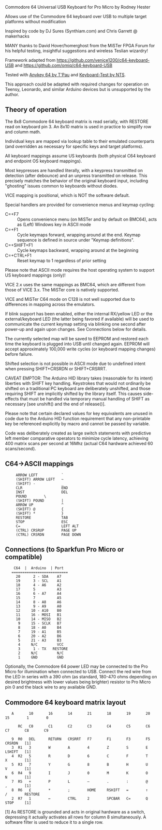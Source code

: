 Commodore 64 Universal USB Keyboard for Pro Micro by Rodney Hester

Allows use of the Commodore 64 keyboard over USB to multiple target platforms without modification

Inspired by code by DJ Sures (Synthiam.com) and Chris Garrett @ makerhacks
   
MANY thanks to David Hover/homerghost from the MiSTer FPGA Forum for his helpful testing, insightful suggestions and wireless Teslian wizardry!

Framework adapted from https://github.com/venice1200/c64-keyboard-USB and https://github.com/omiq/c64-keyboard-USB
   
Tested with [Anykey 64 by T'Pau](https://github.com/T-Pau/Anykey) and [Keyboard-Test by NTS](https://csdb.dk/release/?id=98411).

This approach could be adapted with required changes for operation on Teensy, Leonardo, and similar Arduino devices but is unsupported by the author.

Theory of operation
-------------------

The 8x8 Commodore 64 keyboard matrix is read serially, with RESTORE read on keyboard pin 3. An 8x10 matrix is used in practice to simplify row and column math.

Individual keys are mapped via lookup table to their emulated counterparts (and overridden as necessary for specific keys and target platforms).

All keyboard mappings assume US keyboards (both physical C64 keyboard and endpoint OS keyboard mappings).

Most keypresses are handled literally, with a keypress transmitted on detection (after debounce) and an unpress transmitted on release. This precisely matches the behavior of the original keyboard input, including "ghosting" issues common to keyboards without diodes.

VICE mapping is positional, which is NOT the software default.

Special handlers are provided for convenience menus and keymap cycling:

<dl>
  <dt>C=+F7</dt>
  <dd>Opens convenience menu (on MiSTer and by default on BMC64), acts as (Left) Windows key in ASCII mode</dd>
  <dt>C=+F1</dt>
  <dd>Cycle keymaps forward, wrapping around at the end. Keymap sequence is defined in source under "Keymap definitions".</dd>
  <dt>C=+SHIFT+F1</dt>
  <dd>Cycle keymaps backward, wrapping around at the beginning</dd>
  <dt>C=+CTRL+F1</dt>
  <dd>Reset keymap to 1 regardless of prior setting</dd>
</dl>

Please note that ASCII mode requires the host operating system to support US keyboard mappings (only)!

VICE 2.x uses the same mappings as BMC64, which are different from those of VICE 3.x. The MiSTer core is natively supported.

VICE and MiSTer C64 mode on C128 is not well supported due to differences in mapping across the emulators.

If blink support has been enabled, either the internal RX/yellow LED or the external/keyboard LED (the latter being favored if available) will be used to communicate the current keymap setting via blinking one second after power-up and again upon changes. See Connections below for details.

The currently selected map will be saved to EEPROM and restored each time the keyboard is plugged into USB until changed again. EEPROM will accept approximately 100,000 write cycles (or keyboard mapping changes) before failure.

Shifted selection is not possible in ASCII mode due to undefined intent when pressing SHIFT+CRSRDN or SHIFT+CRSRRT.

CAVEAT EMPTOR: The Arduino HID library takes (reasonable for its intent) liberties with SHIFT key handling. Keystrokes that would not ordinarily be shifted on a traditional PC keyboard are deliberately unshifted, and those requiring SHIFT are implicitly shifted by the library itself. This causes side-effects that must be handled via temporary manual handling of SHIFT as necessary [see unshift() and the end of release()].

Please note that certain declared values for key equivalents are unused in code due to the Arduino HID function requirement that any non-printable key be referenced explicitly by macro and cannot be passed by variable.

Code was deliberately created as large switch statements with predictive left member comparative operators to minimize cycle latency, achieving 400 matrix scans per second at 16Mhz (actual C64 hardware achieved 60 scans/second).

C64->ASCII mappings
-------------------

```
     ARROW LEFT           `
     (SHIFT) ARROW LEFT   ~
     (SHIFT) -            _
     CLR                  END
     INST                 DEL
     POUND		  \
     (SHIFT) POUND        |
     ARROW UP             ^
     (SHIFT) @            {
     (SHIFT) *            }
     RESTORE              TAB
     STOP                 ESC
     C=                   LEFT ALT
     (CTRL) CRSRUP        PAGE UP
     (CTRL) CRSRDN        PAGE DOWN
```

Connections (to Sparkfun Pro Micro or compatible)
-------------------------------------------------

```
    C64  |  Arduino  | Port
   ==========================
     20      2 - SDA    A7
     19      3 - SCL    A1
     18      4 - A6     A2
     17      5          A3
     16      6 - A7     A4
     15      7          A5
     14      8 - A8     A6
     13      9 - A9     A0
     12     10 - A10    B0
     11     16 - MOSI   B1
     10     14 - MISO   B2
      9     15 - SCLK   B7
      8     18 - A0     B4
      7     19 - A1     B5
      6     20 - A2     B6
      5     21 - A3     B3
      4     N/C         VCC
      3      1 - TX   RESTORE
      2     N/C         N/C
      1     GND         GND
```

Optionally, the Commodore 64 power LED may be connected to the Pro Micro for illumination when connected to USB. Connect the red wire from the LED in series with a 390 ohm (as standard, 180-470 ohms depending on desired brightness with lower values being brighter) resistor to Pro Micro pin 0 and the black wire to any available GND.

Commodore 64 keyboard matrix layout
-----------------------------------

```
   A       10       16       14       21       18       19       20       15        1        0

      RC   C0       C1       C2       C3       C4       C5       C6       C7       C8       C9

   9  R0   DEL      RETURN   CRSRRT   F7       F1       F3       F5       CRSRDN   [1]
   3  R1   3        W        A        4        Z        S        E        LSHIFT   [1]
   4  R2   5        R        D        6        C        F        T        X        [1]
   5  R3   7        Y        G        8        B        H        U        V        [1]
   6  R4   9        I        J        0        M        K        O        N        [1]
   7  R5   +        P        L        –        .        :        @        ,        [1]
   8  R6   £        *        ;        HOME     RSHIFT   =        ↑        /        RESTORE
   2  R7   1        ←        CTRL     2        SPCBAR   C=       Q        STOP     [1]
```

   [1] As RESTORE is grounded and acts in original hardware as a switch, depressing it actually activates all rows for column 8 simultaneously. A software filter is used to reduce it to a single row.
